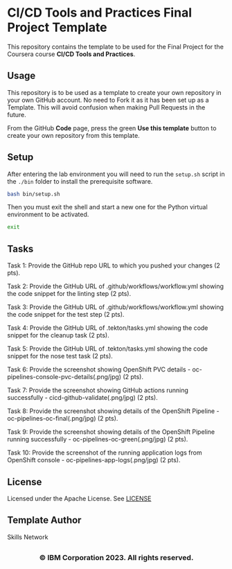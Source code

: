 # CI/CD Tools and Practices Final Project Template

This repository contains the template to be used for the Final Project for the Coursera course **CI/CD Tools and Practices**.

## Usage

This repository is to be used as a template to create your own repository in your own GitHub account. No need to Fork it as it has been set up as a Template. This will avoid confusion when making Pull Requests in the future.

From the GitHub **Code** page, press the green **Use this template** button to create your own repository from this template.

## Setup

After entering the lab environment you will need to run the `setup.sh` script in the `./bin` folder to install the prerequisite software.

```bash
bash bin/setup.sh
```

Then you must exit the shell and start a new one for the Python virtual environment to be activated.

```bash
exit
```

## Tasks

Task 1: Provide the GitHub repo URL to which you pushed your changes (2 pts).

Task 2: Provide the GitHub URL of .github/workflows/workflow.yml showing the code snippet for the linting step (2 pts).

Task 3: Provide the GitHub URL of .github/workflows/workflow.yml showing the code snippet for the test step (2 pts).

Task 4: Provide the GitHub URL of .tekton/tasks.yml showing the code snippet for the cleanup task (2 pts).

Task 5: Provide the GitHub URL of .tekton/tasks.yml showing the code snippet for the nose test task (2 pts).

Task 6: Provide the screenshot showing OpenShift PVC details - oc-pipelines-console-pvc-details(.png/jpg) (2 pts).

Task 7: Provide the screenshot showing GitHub actions running successfully - cicd-github-validate(.png/jpg) (2 pts).

Task 8: Provide the screenshot showing details of the OpenShift Pipeline - oc-pipelines-oc-final(.png/jpg) (2 pts).

Task 9: Provide the screenshot showing details of the OpenShift Pipeline running successfully - oc-pipelines-oc-green(.png/jpg) (2 pts).

Task 10: Provide the screenshot of the running application logs from OpenShift console - oc-pipelines-app-logs(.png/jpg) (2 pts).

## License

Licensed under the Apache License. See [LICENSE](/LICENSE)

## Template Author

Skills Network

## <h3 align="center"> © IBM Corporation 2023. All rights reserved. <h3/>
